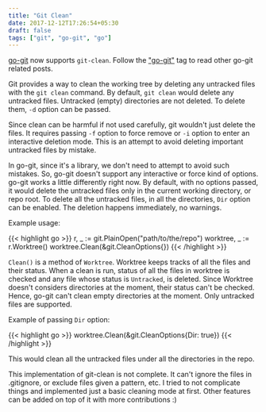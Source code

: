 ```yaml
---
title: "Git Clean"
date: 2017-12-12T17:26:54+05:30
draft: false
tags: ["git", "go-git", "go"]
---
```


[go-git](https://github.com/src-d/go-git) now supports `git-clean`. Follow the
["go-git"](/tags/go-git/) tag to read other go-git related posts.

Git provides a way to clean the working tree by deleting any untracked files
with the `git clean` command. By default, `git clean` would delete any untracked
files. Untracked (empty) directories are not deleted. To delete them, `-d`
option can be passed.

Since clean can be harmful if not used carefully, git wouldn't just delete the
files. It requires passing `-f` option to force remove or `-i` option to enter
an interactive deletion mode. This is an attempt to avoid deleting important
untracked files by mistake.

In go-git, since it's a library, we don't need to attempt to avoid such mistakes.
So, go-git doesn't support any interactive or force kind of options. go-git
works a little differently right now. By default, with no options passed, it
would delete the untracked files only in the current working directory, or repo
root. To delete all the untracked files, in all the directories, `Dir` option
can be enabled. The deletion happens immediately, no warnings.

Example usage:

{{< highlight go >}}
r, _ := git.PlainOpen("path/to/the/repo")
worktree, _ := r.Worktree()
worktree.Clean(&git.CleanOptions{})
{{< /highlight >}}

`Clean()` is a method of `Worktree`. Worktree keeps tracks of all the files and
their status. When a clean is run, status of all the files in worktree is
checked and any file whose status is `Untracked`, is deleted. Since Worktree
doesn't considers directories at the moment, their status can't be checked.
Hence, go-git can't clean empty directories at the moment. Only untracked files
are supported.

Example of passing `Dir` option:

{{< highlight go >}}
worktree.Clean(&git.CleanOptions{Dir: true})
{{< /highlight >}}

This would clean all the untracked files under all the directories in the repo.

This implementation of git-clean is not complete. It can't ignore the files in
.gitignore, or exclude files given a pattern, etc. I tried to not complicate
things and implemented just a basic cleaning mode at first. Other features can
be added on top of it with more contributions :)
